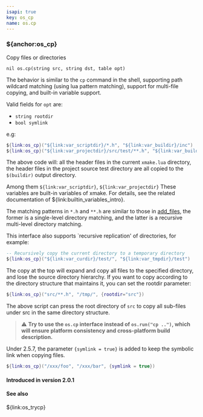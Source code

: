 ```yaml
---
isapi: true
key: os_cp
name: os.cp
---
```


### ${anchor:os_cp}

Copy files or directories

`nil os.cp(string src, string dst, table opt)`

The behavior is similar to the `cp` command in the shell, supporting path wildcard matching (using lua pattern matching), support for multi-file copying, and built-in variable support.

Valid fields for `opt` are:

* `string rootdir`
* `bool symlink`

e.g:

```lua
${link:os_cp}("${link:var_scriptdir}/*.h", "${link:var_buildir}/inc")
${link:os_cp}("${link:var_projectdir}/src/test/**.h", "${link:var_buildir}/inc")
```

The above code will: all the header files in the current `xmake.lua` directory, the header files in the project source test directory are all copied to the `$(buildir)` output directory.

Among them `${link:var_scriptdir}`, `${link:var_projectdir}` These variables are built-in variables of xmake. For details, see the related documentation of ${link:builtin_variables_intro}.

The matching patterns in `*.h` and `**.h` are similar to those in [add_files](#targetadd_files), the former is a single-level directory matching, and the latter is a recursive multi-level directory matching.

This interface also supports `recursive replication' of directories, for example:

```lua
-- Recursively copy the current directory to a temporary directory
${link:os_cp}("${link:var_curdir}/test/", "${link:var_tmpdir}/test")
```

The copy at the top will expand and copy all files to the specified directory, and lose the source directory hierarchy. If you want to copy according to the directory structure that maintains it, you can set the rootdir parameter:

```lua
${link:os_cp}("src/**.h", "/tmp/", {rootdir="src"})
```

The above script can press the root directory of `src` to copy all sub-files under src in the same directory structure.

> ⚠ **Try to use the `os.cp` interface instead of `os.run("cp ..")`, which will ensure platform consistency and cross-platform build description.**

Under 2.5.7, the parameter `{symlink = true}` is added to keep the symbolic link when copying files.

```lua
${link:os_cp}("/xxx/foo", "/xxx/bar", {symlink = true})
```

#### Introduced in version 2.0.1

#### See also

${link:os_trycp}
